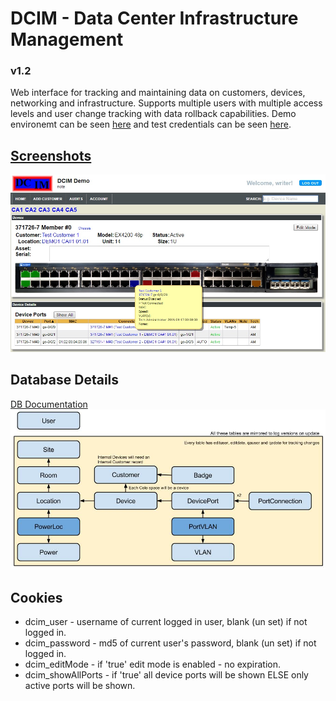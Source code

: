 # DCIM - Data Center Infrastructure Management
### v1.2
Web interface for tracking and maintaining data on customers, devices, networking and infrastructure. Supports multiple users with multiple access levels and user change tracking with data rollback capabilities. Demo environemt can be seen [here](http://freshprogramming.com/dcim/ "Demo Environment") and test credentials can be seen [here](documentation/creds.md "Credentials").


## [Screenshots](/documentation/screenshots/)
![Switch view](/documentation/screenshots/SwitchView.jpg "Switch view")


## Database Details
[DB Documentation](/documentation/database_structure.md)
![DCIM DC Visual Diagram](/documentation/dcim_db_visual.jpg)


## Cookies
- dcim_user - username of current logged in user, blank (un set) if not logged in.
- dcim_password - md5 of current user's password, blank (un set) if not logged in.
- dcim_editMode - if 'true' edit mode is enabled - no expiration.
- dcim_showAllPorts - if 'true' all device ports will be shown ELSE only active ports will be shown.
